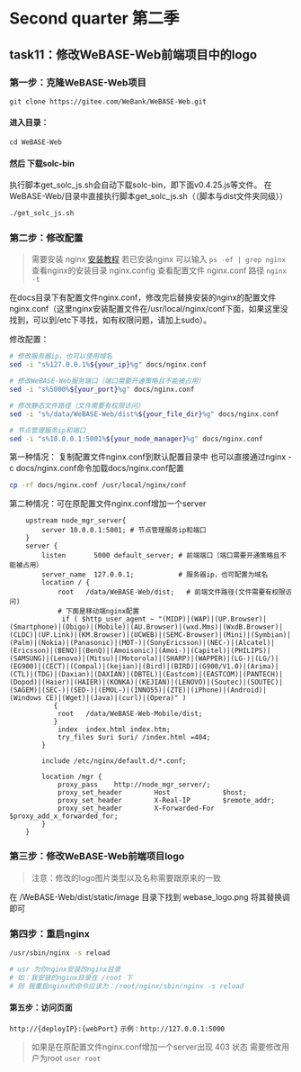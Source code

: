 # Second quarter 第二季

## task11：修改WeBASE-Web前端项目中的logo

### 第一步：克隆WeBASE-Web项目

``git clone https://gitee.com/WeBank/WeBASE-Web.git``

#### 进入目录：

`cd WeBASE-Web`

#### 然后 下载solc-bin
执行脚本get_solc_js.sh会自动下载solc-bin，即下面v0.4.25.js等文件。 在WeBASE-Web/目录中直接执行脚本get_solc_js.sh（（脚本与dist文件夹同级））

```bash
./get_solc_js.sh
```

### 第二步：修改配置

> 需要安装 nginx [安装教程](https://webasedoc.readthedocs.io/zh_CN/latest/docs/WeBASE-Web/appendix.html#code_fail)
> 若已安装nginx 可以输入 ``ps -ef | grep nginx`` 查看nginx的安装目录 nginx.config
> 查看配置文件 nginx.conf 路径 ``nginx -t``

在docs目录下有配置文件nginx.conf，修改完后替换安装的nginx的配置文件nginx.conf（这里nginx安装配置文件在/usr/local/nginx/conf下面，如果这里没找到，可以到/etc下寻找，如有权限问题，请加上sudo）。

修改配置：

```bash
# 修改服务器ip，也可以使用域名
sed -i "s%127.0.0.1%${your_ip}%g" docs/nginx.conf

# 修改WeBASE-Web服务端口（端口需要开通策略且不能被占用）
sed -i "s%5000%${your_port}%g" docs/nginx.conf

# 修改静态文件路径（文件需要有权限访问）
sed -i "s%/data/WeBASE-Web/dist%${your_file_dir}%g" docs/nginx.conf

# 节点管理服务ip和端口
sed -i "s%10.0.0.1:5001%${your_node_manager}%g" docs/nginx.conf

```

第一种情况：
复制配置文件nginx.conf到默认配置目录中
也可以直接通过nginx -c docs/nginx.conf命令加载docs/nginx.conf配置
```bash
cp -rf docs/nginx.conf /usr/local/nginx/conf
```

第二种情况：可在原配置文件nginx.conf增加一个server


```lombok.config
    upstream node_mgr_server{
        server 10.0.0.1:5001; # 节点管理服务ip和端口
    }
    server {
        listen       5000 default_server; # 前端端口（端口需要开通策略且不能被占用）
        server_name  127.0.0.1;           # 服务器ip，也可配置为域名
        location / {
            root   /data/WeBASE-Web/dist;   # 前端文件路径(文件需要有权限访问)
            # 下面是移动端nginx配置
             if ( $http_user_agent ~ "(MIDP)|(WAP)|(UP.Browser)|(Smartphone)|(Obigo)|(Mobile)|(AU.Browser)|(wxd.Mms)|(WxdB.Browser)|(CLDC)|(UP.Link)|(KM.Browser)|(UCWEB)|(SEMC-Browser)|(Mini)|(Symbian)|(Palm)|(Nokia)|(Panasonic)|(MOT-)|(SonyEricsson)|(NEC-)|(Alcatel)|(Ericsson)|(BENQ)|(BenQ)|(Amoisonic)|(Amoi-)|(Capitel)|(PHILIPS)|(SAMSUNG)|(Lenovo)|(Mitsu)|(Motorola)|(SHARP)|(WAPPER)|(LG-)|(LG/)|(EG900)|(CECT)|(Compal)|(kejian)|(Bird)|(BIRD)|(G900/V1.0)|(Arima)|(CTL)|(TDG)|(Daxian)|(DAXIAN)|(DBTEL)|(Eastcom)|(EASTCOM)|(PANTECH)|(Dopod)|(Haier)|(HAIER)|(KONKA)|(KEJIAN)|(LENOVO)|(Soutec)|(SOUTEC)|(SAGEM)|(SEC-)|(SED-)|(EMOL-)|(INNO55)|(ZTE)|(iPhone)|(Android)|(Windows CE)|(Wget)|(Java)|(curl)|(Opera)" )
           {
            root   /data/WeBASE-Web-Mobile/dist;
           }
            index  index.html index.htm;
            try_files $uri $uri/ /index.html =404;
        }

        include /etc/nginx/default.d/*.conf;

        location /mgr {
            proxy_pass    http://node_mgr_server/;    		
            proxy_set_header		Host			 $host;
            proxy_set_header		X-Real-IP		 $remote_addr;
            proxy_set_header		X-Forwarded-For	 $proxy_add_x_forwarded_for;
        }
    }
```


### 第三步：修改WeBASE-Web前端项目logo

> 注意：修改的logo图片类型以及名称需要跟原来的一致

在 /WeBASE-Web/dist/static/image 目录下找到 webase_logo.png 将其替换调即可

### 第四步：重启nginx

```bash
/usr/sbin/nginx -s reload

# usr 为你nginx安装的nginx目录
# 如：我安装的nginx目录在 /root 下
# 则 我重启nginx的命令应该为：/root/nginx/sbin/nginx -s reload
```
#### 第五步：访问页面
``http://{deployIP}:{webPort}``
``示例：http://127.0.0.1:5000``

> 如果是在原配置文件nginx.conf增加一个server出现 403 状态
> 需要修改用户为root ``user root``


